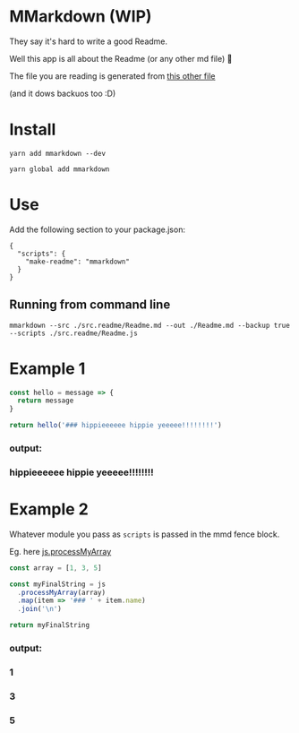 # MMarkdown (WIP)

They say it's hard to write a good Readme.

Well this app is all about the Readme (or any other md file) 🎉

The file you are reading is generated from [this other file](./src.readme/Readme.md)

(and it dows backuos too :D)

# Install

`yarn add mmarkdown --dev`

`yarn global add mmarkdown`

# Use

Add the following section to your package.json:

```
{
  "scripts": {
    "make-readme": "mmarkdown"
  }
}
```
## Running from command line

```
mmarkdown --src ./src.readme/Readme.md --out ./Readme.md --backup true --scripts ./src.readme/Readme.js
```
# Example 1

```javascript
const hello = message => {
  return message
}

return hello('### hippieeeeee hippie yeeeee!!!!!!!!')
```
### output:

### hippieeeeee hippie yeeeee!!!!!!!!

# Example 2

Whatever module you pass as `scripts` is passed in the mmd fence block.

Eg. here [js.processMyArray](./src.readme/Readme.js)

```javascript
const array = [1, 3, 5]

const myFinalString = js
  .processMyArray(array)
  .map(item => '### ' + item.name)
  .join('\n')

return myFinalString
```
### output:

### 1
### 3
### 5

